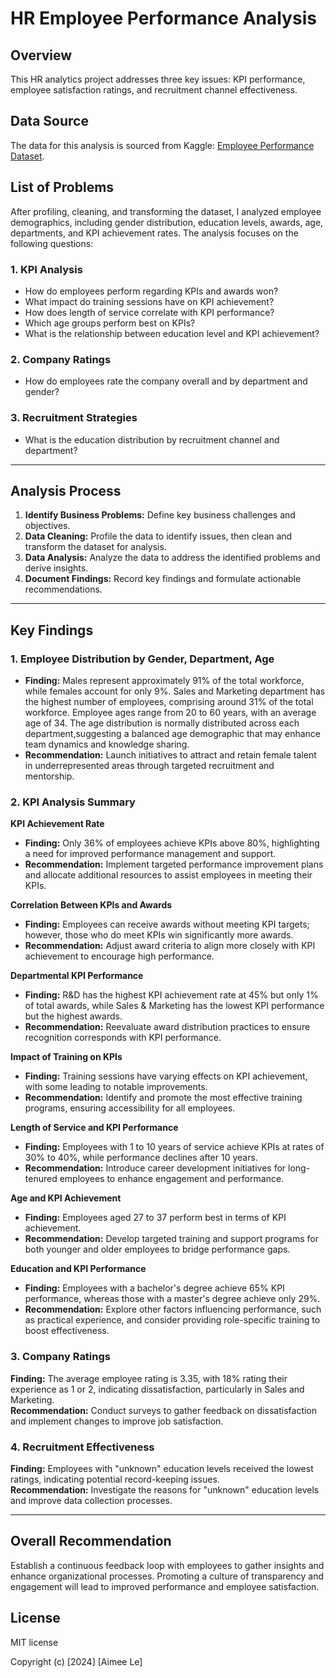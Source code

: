 # HR Employee Performance Analysis

## Overview

This HR analytics project addresses three key issues: KPI performance, employee satisfaction ratings, and recruitment channel effectiveness.

## Data Source

The data for this analysis is sourced from Kaggle: [Employee Performance Dataset](https://www.kaggle.com/datasets/sanjanchaudhari/employees-performance-for-hr-analytics).

## List of Problems

After profiling, cleaning, and transforming the dataset, I analyzed employee demographics, including gender distribution, education levels, awards, age, departments, and KPI achievement rates. The analysis focuses on the following questions:

### 1. KPI Analysis
- How do employees perform regarding KPIs and awards won?
- What impact do training sessions have on KPI achievement?
- How does length of service correlate with KPI performance?
- Which age groups perform best on KPIs?
- What is the relationship between education level and KPI achievement?

### 2. Company Ratings
- How do employees rate the company overall and by department and gender?

### 3. Recruitment Strategies
- What is the education distribution by recruitment channel and department?

---

## Analysis Process

1. **Identify Business Problems:** Define key business challenges and objectives.
2. **Data Cleaning:** Profile the data to identify issues, then clean and transform the dataset for analysis.
3. **Data Analysis:** Analyze the data to address the identified problems and derive insights.
4. **Document Findings:** Record key findings and formulate actionable recommendations.

---

## Key Findings

### 1. Employee Distribution by Gender, Department, Age
   - **Finding:** Males represent approximately 91% of the total workforce, while females account for only 9%. Sales and Marketing department has the highest number of employees, comprising around 31% of the total workforce. 
Employee ages range from 20 to 60 years, with an average age of 34. The age distribution is normally distributed across each department,suggesting a balanced age demographic that may enhance team dynamics and knowledge sharing.
   - **Recommendation:** Launch initiatives to attract and retain female talent in underrepresented areas through targeted recruitment and mentorship.

### 2. KPI Analysis Summary
**KPI Achievement Rate**
   - **Finding:** Only 36% of employees achieve KPIs above 80%, highlighting a need for improved performance management and support.
   - **Recommendation:** Implement targeted performance improvement plans and allocate additional resources to assist employees in meeting their KPIs.

**Correlation Between KPIs and Awards**
   - **Finding:** Employees can receive awards without meeting KPI targets; however, those who do meet KPIs win significantly more awards.
   - **Recommendation:** Adjust award criteria to align more closely with KPI achievement to encourage high performance.

**Departmental KPI Performance**
   - **Finding:** R&D has the highest KPI achievement rate at 45% but only 1% of total awards, while Sales & Marketing has the lowest KPI performance but the highest awards.
   - **Recommendation:** Reevaluate award distribution practices to ensure recognition corresponds with KPI performance.

**Impact of Training on KPIs**
   - **Finding:** Training sessions have varying effects on KPI achievement, with some leading to notable improvements.
   - **Recommendation:** Identify and promote the most effective training programs, ensuring accessibility for all employees.

**Length of Service and KPI Performance**
   - **Finding:** Employees with 1 to 10 years of service achieve KPIs at rates of 30% to 40%, while performance declines after 10 years.
   - **Recommendation:** Introduce career development initiatives for long-tenured employees to enhance engagement and performance.

**Age and KPI Achievement**
   - **Finding:** Employees aged 27 to 37 perform best in terms of KPI achievement.
   - **Recommendation:** Develop targeted training and support programs for both younger and older employees to bridge performance gaps.

**Education and KPI Performance**
   - **Finding:** Employees with a bachelor's degree achieve 65% KPI performance, whereas those with a master's degree achieve only 29%.
   - **Recommendation:** Explore other factors influencing performance, such as practical experience, and consider providing role-specific training to boost effectiveness.

### 3. Company Ratings
**Finding:** The average employee rating is 3.35, with 18% rating their experience as 1 or 2, indicating dissatisfaction, particularly in Sales and Marketing.  
**Recommendation:** Conduct surveys to gather feedback on dissatisfaction and implement changes to improve job satisfaction.

### 4. Recruitment Effectiveness
**Finding:** Employees with "unknown" education levels received the lowest ratings, indicating potential record-keeping issues.  
**Recommendation:** Investigate the reasons for "unknown" education levels and improve data collection processes.

---

## Overall Recommendation

Establish a continuous feedback loop with employees to gather insights and enhance organizational processes. Promoting a culture of transparency and engagement will lead to improved performance and employee satisfaction.

## License

MIT license

Copyright (c) [2024] [Aimee Le]
